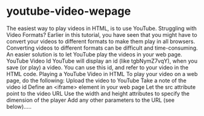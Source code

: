 # youtube-video-wepage
The easiest way to play videos in HTML, is to use YouTube.  Struggling with Video Formats? Earlier in this tutorial, you have seen that you might have to convert your videos to different formats to make them play in all browsers.  Converting videos to different formats can be difficult and time-consuming.  An easier solution is to let YouTube play the videos in your web page.  YouTube Video Id YouTube will display an id (like tgbNymZ7vqY), when you save (or play) a video.  You can use this id, and refer to your video in the HTML code.  Playing a YouTube Video in HTML To play your video on a web page, do the following:  Upload the video to YouTube Take a note of the video id Define an &lt;iframe> element in your web page Let the src attribute point to the video URL Use the width and height attributes to specify the dimension of the player Add any other parameters to the URL (see below).....
